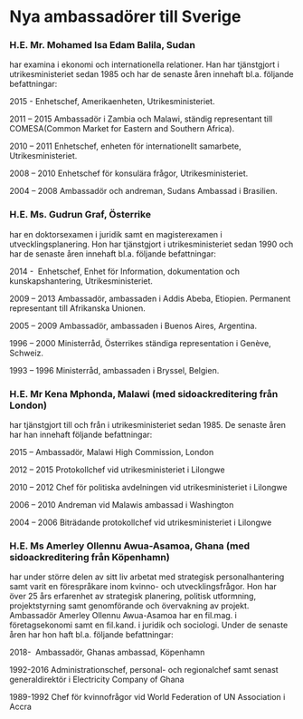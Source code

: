 # Nya ambassadörer till Sverige

### H.E. Mr. Mohamed Isa Edam Balila, Sudan

har examina i ekonomi och internationella relationer. Han har tjänstgjort i utrikesministeriet sedan 1985 och har de senaste åren innehaft bl.a. följande befattningar:

2015 - Enhetschef, Amerikaenheten, Utrikesministeriet.

2011 – 2015 Ambassadör i Zambia och Malawi, ständig representant till COMESA(Common Market for Eastern and Southern Africa).

2010 – 2011 Enhetschef, enheten för internationellt samarbete, Utrikesministeriet.

2008 – 2010 Enhetschef för konsulära frågor, Utrikesministeriet.

2004 – 2008 Ambassadör och andreman, Sudans Ambassad i Brasilien.

### H.E. Ms. Gudrun Graf, Österrike

har en doktorsexamen i juridik samt en magisterexamen i utvecklingsplanering. Hon har tjänstgjort i utrikesministeriet sedan 1990 och har de senaste åren innehaft bl.a. följande befattningar:

2014 -  Enhetschef, Enhet för Information, dokumentation och kunskapshantering, Utrikesministeriet.

2009 – 2013 Ambassadör, ambassaden i Addis Abeba, Etiopien. Permanent representant till Afrikanska Unionen.

2005 – 2009 Ambassadör, ambassaden i Buenos Aires, Argentina.

1996 – 2000 Ministerråd, Österrikes ständiga representation i Genève, Schweiz.

1993 – 1996 Ministerråd, ambassaden i Bryssel, Belgien.

### H.E. Mr Kena Mphonda, Malawi (med sidoackreditering från London)

har tjänstgjort till och från i utrikesministeriet sedan 1985. De senaste åren har han innehaft följande befattningar:

2015 – Ambassadör, Malawi High Commission, London

2012 – 2015 Protokollchef vid utrikesministeriet i Lilongwe

2010 – 2012 Chef för politiska avdelningen vid utrikesministeriet i Lilongwe

2006 – 2010 Andreman vid Malawis ambassad i Washington

2004 – 2006 Biträdande protokollchef vid utrikesministeriet i Lilongwe

### H.E. Ms Amerley Ollennu Awua-Asamoa, Ghana (med sidoackreditering från Köpenhamn)

har under större delen av sitt liv arbetat med strategisk personalhantering samt varit en förespråkare inom kvinno- och utvecklingsfrågor. Hon har över 25 års erfarenhet av strategisk planering, politisk utformning, projektstyrning samt genomförande och övervakning av projekt. Ambassadör Amerley Ollennu Awua-Asamoa har en fil.mag. i företagsekonomi samt en fil.kand. i juridik och sociologi. Under de senaste åren har hon haft bl.a. följande befattningar:

2018-  Ambassadör, Ghanas ambassad, Köpenhamn

1992-2016 Administrationschef, personal- och regionalchef samt senast generaldirektör i Electricity Company of Ghana

1989-1992 Chef för kvinnofrågor vid World Federation of UN Association i Accra
